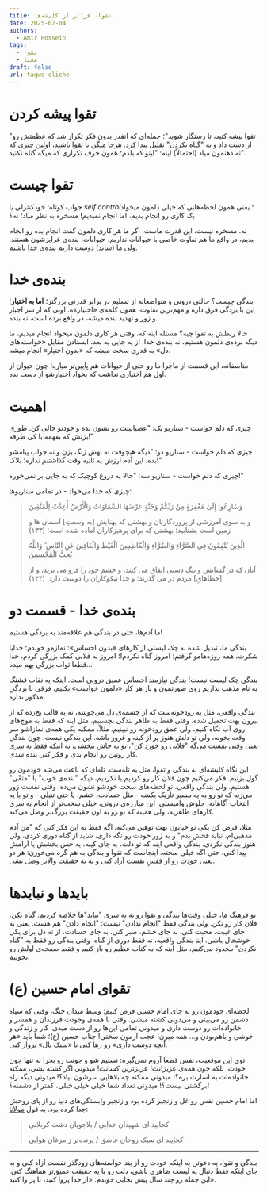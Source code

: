 ```yaml
---
title: تقوا، فراتر از کلیشه‌ها
date: 2025-07-04
authors:
  - Amir Hossein
tags:
  - تقوا
  - معنا
draft: false
url: taqwa-cliche
---
```

# تقوا پیشه کردن
"تقوا پیشه کنید، تا رستگار شوید"؛ جمله‌ای که انقدر بدون فکر تکرار شد که عظمتش رو از دست داد و به "گناه نکردن" تقلیل پیدا کرد. هرجا میگن با تقوا باشید، اولین چیزی که ته ذهنمون میاد (احتمالاً) اینه: "اینو که بلدم؛ همون حرف تکراری که میگه گناه نکنید".
# تقوا چیست

جواب کوتاه: خودکنترلی یا *self control*؛ یعنی همون لحظه‌هایی که خیلی دلمون میخواد یک کاری رو انجام بدیم، اما انجام نمیدیم! مسخره به نظر میاد؛ نه؟

نه. مسخره نیست. این قدرت ماست. اگر ما هر کاری دلمون گفت انجام بده رو انجام بدیم، در واقع ما هم تفاوت خاصی با حیوانات نداریم. حیوانات، بنده‌ی غرایزشون هستند. ولی ما (شاید) دوست داریم بنده‌ی خدا باشیم. 

# بنده‌ی خدا
بندگی چیست؟ حالتی درونی و متواضعانه از تسلیم در برابر قدرتی بزرگتر؛ **اما به اختیار**! این با بردگی فرق داره و مهم‌ترین تفاوت، همون کلمه‌ی «اختیار»ه. اونی که از سر اجبار و زور و تهدید بنده میشه، در واقع برده است، نه بنده.

حالا ربطش به تقوا چیه؟ 
مسئله اینه که، وقتی هر کاری دلمون میخواد انجام میدیم، ما دیگه برده‌ی دلمون هستیم، نه بنده‌ی خدا. از یه جایی به بعد، ایستادن مقابل «خواسته‌های دل» به قدری سخت میشه که «بدون اختیار» انجام میشه. 

متاسفانه، این قسمت از ماجرا ما رو حتی از حیوانات هم پایین‌تر میاره؛ چون حیوان از اول هم اختیاری نداشت که بخواد اختیارشو از دست بده.

# اهمیت
چیزی که دلم خواست - سناریو یک: "عصبانیتت رو نشون بده و خودتو خالی کن. طوری بزنش که بفهمه با کی طرفه!"

چیزی که دلم خواست - سناریو دو: "دیگه هیچوقت نه بهش زنگ بزن و نه جواب پیامشو بده. این آدم ارزش یه ثانیه وقت گذاشتنم نداره؛ بلاک!"

چیزی که دلم خواست - سناریو سه: "حالا یه دروغ کوچیک که به جایی بر نمی‌خوره!"

چیزی که خدا می‌خواد - در تمامی سناریو‌ها: 

> وَسَارِعُوا إِلَىٰ مَغْفِرَةٍ مِنْ رَبِّكُمْ وَجَنَّةٍ عَرْضُهَا السَّمَاوَاتُ وَالْأَرْضُ أُعِدَّتْ لِلْمُتَّقِينَ
> 
> و به سوی آمرزشی از پروردگارتان و بهشتی که پهنایش [به وسعتِ] آسمان ها و زمین است بشتابید؛ بهشتی که برای پرهیزکاران آماده شده است؛ (۱۳۳)
> 
> الَّذِينَ يُنْفِقُونَ فِي السَّرَّاءِ وَالضَّرَّاءِ وَالْكَاظِمِينَ الْغَيْظَ وَالْعَافِينَ عَنِ النَّاسِ ۗ وَاللَّهُ يُحِبُّ الْمُحْسِنِينَ 
> 
> آنان که در گشایش و تنگ دستی انفاق می کنند، و خشم خود را فرو می برند، و از [خطاهایِ] مردم در می گذرند؛ و خدا نیکوکاران را دوست دارد. (۱۳۴)
# بنده‌ی خدا - قسمت دو
ما آدم‌ها، حتی در بندگی هم علاقه‌مند به بردگی هستیم! 

بندگی ما، تبدیل شده به چک لیستی از کار‌های «بدون احساس»: نمازمو خوندم؛ خدایا شکرت، همه روز‌ه‌هامو گرفتم؛ امروز گناه نکردم!؛ امروز به فلانی کمک بزرگی کردم، خدا قطعا ثواب بزرگی بهم میده...

بندگی چک لیست نیست! بندگی نیازمند احساس عمیق درونی است. اینکه یه نقاب قشنگ به نام مذهب بذاریم روی صورتمون و باز هر کار «دلمون خواست» بکنیم، فرقی با بردگیِ مذکور نداره. 

بندگی واقعی، مثل یه رودخونه‌ست که از چشمه‌ی دل می‌جوشه، نه یه قالب یخ‌زده که از بیرون بهت تحمیل شده. وقتی فقط به ظاهر بندگی بچسبیم، مثل اینه که فقط به موج‌های روی آب نگاه کنیم، ولی عمق رودخونه رو نبینیم. مثلاً، ممکنه یکی همه‌ی نمازاشو سر وقت بخونه، ولی تو دلش هنوز پر از کینه و غرور باشه. این بندگی نیست، چون بندگی یعنی وقتی نفست می‌گه "فلانی رو خورد کن"، تو به جاش ببخشی، نه اینکه فقط یه سری کار روتین رو انجام بدی و فکر کنی بنده شدی.

این نگاه کلیشه‌ای به بندگی و تقوا، مثل یه تله‌ست. تله‌ای که باعث می‌شه خودمون رو گول بزنیم. فکر می‌کنیم چون فلان کار رو کردیم یا نکردیم، دیگه "بنده‌ی خوب" یا "متقّی" هستیم. ولی بندگی واقعی، تو لحظه‌های سخت خودشو نشون می‌ده: وقتی نفست زور می‌زنه که تو رو به یه مسیر تاریک بکشه - مثل حسادت، خشم، یا حتی تنبلی - و تو با یه انتخاب آگاهانه، جلوش وامیستی. این مبارزه‌ی درونی، خیلی سخت‌تر از انجام یه سری کارهای ظاهریه، ولی همینه که تو رو به اون حقیقت بزرگ‌تر وصل می‌کنه.

مثلا، فرض کن یکی تو خیابون بهت توهین می‌کنه. اگه فقط به این فکر کنی که "من آدم مذهبی‌ام، نباید فحش بدم" و به زور خودت رو نگه داری، شاید از گناه دوری کردی، ولی هنوز بندگی نکردی. بندگی واقعی اینه که تو دلت، به جای کینه، یه حس بخشش یا آرامش پیدا کنی، حتی اگه خیلی سخته. اینجاست که تقوا و بندگی به هم گره می‌خورن: هر دو یعنی خودت رو از قفسِ نفست آزاد کنی و به یه حقیقت والاتر وصل بشی.
# بایدها و نبایدها
تو فرهنگ ما، خیلی وقت‌ها بندگی و تقوا رو به یه سری "نباید"ها خلاصه کردیم: گناه نکن، فلان کار رو نکن. ولی بندگی فقط "انجام ندادن" نیست؛ "انجام دادن" هم هست. یعنی به جای غیبت، محبت کنی. به جای خشم، صبر کنی. به جای حسادت، از ته دل برای یکی خوشحال باشی. اینا بندگی واقعیه، نه فقط دوری از گناه. وقتی بندگی رو فقط به "گناه نکردن" محدود می‌کنیم، مثل اینه که یه کتاب عظیم رو باز کنیم و فقط صفحه‌ی اولش رو بخونیم.
# تقوای امام حسین (ع)
لحظه‌ای خودمون رو به جای امام حسین فرض کنیم؛ وسط میدان جنگ، وقتی که سپاه دشمن رو می‌بینی و می‌دونی کشته میشی. وقتی با همه‌ی وجودت فرزندان و همسر و خانواده‌ات رو دوست داری و میدونی تمامی این‌ها رو از دست میدی. کار و زندگی و خوشی و با‌هم‌بودن و... همه میرن! عجب آزمون سختی! جناب حسین (ع)؛ شما باید «هر آنچه دوست داری» رو رها کنی تا «سبک بال» پرواز کنی. 

توی این موقعیت، نفس قطعا آروم نمی‌گیره: تسلیم شو و جونت رو بخر! نه تنها جون خودت، بلکه جون همه‌ی عزیزانت! عزیزترین کسانت! میدونی اگر کشته بشی، ممکنه خانواده‌ات به اسارت بره؟! میدونی ممکنه چه بلاهایی سرشون بیاد؟! میدونی دیگه راه برگشتی نیست؟! میدونی تعداد شما خیلی خیلی خیلی، کمتر از دشمنه؟! 

اما امام حسین نفس رو غل و زنجیر کرده بود و زنجیر وابستگی‌های دنیا رو از پای روحش جدا کرده بود. به قول [مولانا](https://ganjoor.net/moulavi/shams/ghazalsh/sh2707):

>کجایید ای شهیدان خدایی / بلاجویان دشت کربلایی
>
> کجایید ای سبک روحان عاشق / پرنده‌تر ز مرغان هوایی

--- 

بندگی و تقوا، یه دعوتن به اینکه خودت رو از بند خواسته‌های زودگذر نفست آزاد کنی و به جای اینکه فقط دنبال یه لیست ظاهری باشی، دلت رو با یه حقیقت عمیق‌تر هماهنگ کنی. این جمله رو چند سال پیش یجایی خوندم: «از خدا پروا کنید، تا پر وا کنید».